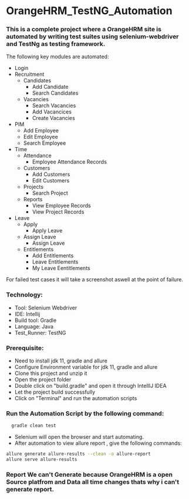 # OrangeHRM_TestNG_Automation

### This is a complete project where a OrangeHRM site is automated by writing test suites using selenium-webdriver and TestNg as testing framework.
The following key modules are automated:

* Login
* Recruitment
     * Candidates
        * Add Candidate
        * Search Candidates
     * Vacancies
        * Search Vacancies
        * Add Vacancices
        * Create Vacancies
* PIM
     * Add Employee
     * Edit Employee
     * Search Employee
* Time
     * Attendance
        * Employee Attendance Records
     * Customers
        * Add Customers
        * Edit Customers
     * Projects
        * Search Project
     * Reports
        * View Employee Records
        * View Project Records
* Leave
     * Apply
        * Apply Leave
     * Assign Leave
        * Assign Leave 
     * Entitlements
        * Add Entitlements
        * Leave Entitlements
        * My Leave Eentitlements               

For failed test cases it will take a screenshot aswell at the point of failure.

### Technology:

* Tool: Selenium Webdriver
* IDE: Intellij
* Build tool: Gradle
* Language: Java
* Test_Runner: TestNG

### Prerequisite:
* Need to install jdk 11, gradle and allure
* Configure Environment variable for jdk 11, gradle and allure
* Clone this project and unzip it
* Open the project folder
* Double click on "build.gradle" and open it through IntellIJ IDEA
* Let the project build successfully
* Click on "Terminal" and run the automation scripts

### Run the Automation Script by the following command:

```bash
  gradle clean test 
```
* Selenium will open the browser and start automating.
* After automation to view allure report , give the following commands:

```bash
allure generate allure-results --clean -o allure-report
allure serve allure-results
```
### Report We can't Generate because OrangeHRM is a open Source platfrom and Data all time changes thats why i can't generate report.
